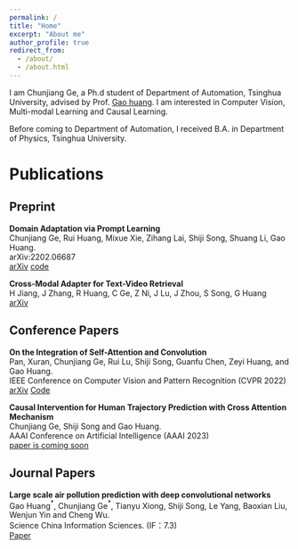 ```yaml
---
permalink: /
title: "Home"
excerpt: "About me"
author_profile: true
redirect_from: 
  - /about/
  - /about.html
---
```


I am Chunjiang Ge, a Ph.d student of Department of Automation, Tsinghua University, advised by Prof. [Gao huang](http://www.gaohuang.net/). I am interested in Computer Vision, Multi-modal Learning and Causal Learning.

Before coming to Department of Automation, I received B.A. in Department of Physics, Tsinghua University. 

# Publications


## Preprint

**Domain Adaptation via Prompt Learning**\
Chunjiang Ge, Rui Huang, Mixue Xie, Zihang Lai, Shiji Song, Shuang Li, Gao Huang.  \
arXiv:2202.06687 \
[arXiv](https://arxiv.org/abs/2202.06687) [code](https://github.com/LeapLabTHU/DAPrompt)

**Cross-Modal Adapter for Text-Video Retrieval**\
H Jiang, J Zhang, R Huang, C Ge, Z Ni, J Lu, J Zhou, S Song, G Huang \
[arXiv](https://arXiv.org/abs/2211.09623)


## Conference Papers

**On the Integration of Self-Attention and Convolution**\
Pan, Xuran, Chunjiang Ge, Rui Lu, Shiji Song, Guanfu Chen, Zeyi Huang, and Gao Huang.  \
IEEE Conference on Computer Vision and Pattern Recognition (CVPR 2022)\
[arXiv](https://arxiv.org/abs/2111.14556) [Code](https://github.com/leaplabthu/acmix)

**Causal Intervention for Human Trajectory Prediction with Cross Attention Mechanism**\
Chunjiang Ge, Shiji Song and Gao Huang.  \
AAAI Conference on Artificial Intelligence (AAAI 2023)\
[paper is coming soon]()


## Journal Papers

**Large scale air pollution prediction with deep convolutional networks**\
Gao Huang$^\ast$, Chunjiang Ge$^\ast$, Tianyu Xiong, Shiji Song, Le Yang, Baoxian Liu, Wenjun Yin and Cheng Wu.  \
Science China Information Sciences. (IF：7.3) \
[Paper](https://link.springer.com/article/10.1007/s11432-020-2951-1)